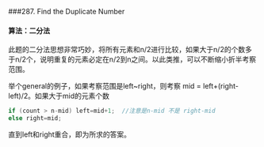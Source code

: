 ###287. Find the Duplicate Number

#### 算法：二分法
此题的二分法思想非常巧妙，将所有元素和n/2进行比较，如果大于n/2的个数多于n/2个，说明重复的元素必定在n/2到n之间。以此类推，可以不断缩小折半考察范围。  

举个general的例子，如果考察范围是left~right，则考察 mid = left+(right-left)/2。如果大于mid的元素个数 
```cpp
if (count > n-mid) left=mid+1;  //注意是n-mid 不是 right-mid
else right=mid;
```  
直到left和right重合，即为所求的答案。
